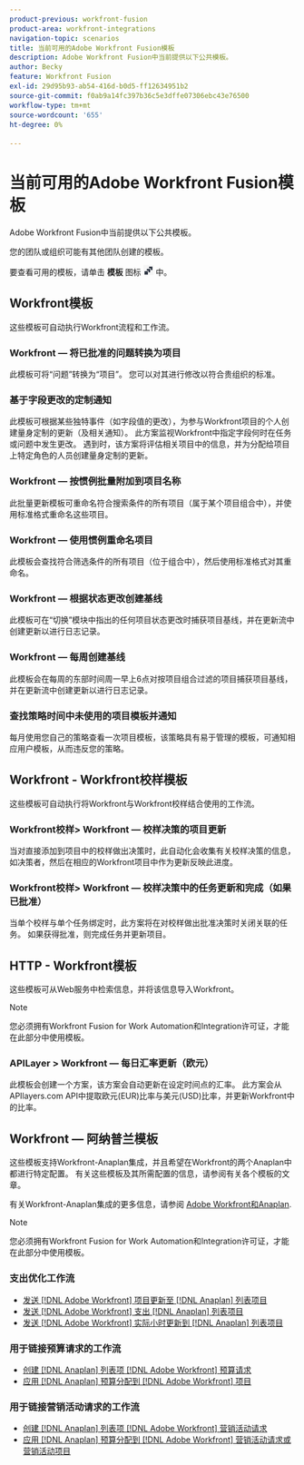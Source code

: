 ```yaml
---
product-previous: workfront-fusion
product-area: workfront-integrations
navigation-topic: scenarios
title: 当前可用的Adobe Workfront Fusion模板
description: Adobe Workfront Fusion中当前提供以下公共模板。
author: Becky
feature: Workfront Fusion
exl-id: 29d95b93-ab54-416d-b0d5-ff12634951b2
source-git-commit: f0ab9a14fc397b36c5e3dffe07306ebc43e76500
workflow-type: tm+mt
source-wordcount: '655'
ht-degree: 0%

---
```


# 当前可用的Adobe Workfront Fusion模板

Adobe Workfront Fusion中当前提供以下公共模板。

您的团队或组织可能有其他团队创建的模板。

要查看可用的模板，请单击 **模板** 图标 ![](assets/fusion-template-icon.png) 中。

## Workfront模板

这些模板可自动执行Workfront流程和工作流。

### Workfront — 将已批准的问题转换为项目

此模板可将“问题”转换为“项目”。 您可以对其进行修改以符合贵组织的标准。

### 基于字段更改的定制通知

此模板可根据某些独特事件（如字段值的更改），为参与Workfront项目的个人创建量身定制的更新（及相关通知）。 此方案监视Workfront中指定字段何时在任务或问题中发生更改。 遇到时，该方案将评估相关项目中的信息，并为分配给项目上特定角色的人员创建量身定制的更新。

### Workfront — 按惯例批量附加到项目名称

此批量更新模板可重命名符合搜索条件的所有项目（属于某个项目组合中），并使用标准格式重命名这些项目。

### Workfront — 使用惯例重命名项目

此模板会查找符合筛选条件的所有项目（位于组合中），然后使用标准格式对其重命名。

### Workfront — 根据状态更改创建基线

此模板可在“切换”模块中指出的任何项目状态更改时捕获项目基线，并在更新流中创建更新以进行日志记录。

### Workfront — 每周创建基线

此模板会在每周的东部时间周一早上6点对按项目组合过滤的项目捕获项目基线，并在更新流中创建更新以进行日志记录。

### 查找策略时间中未使用的项目模板并通知

每月使用您自己的策略查看一次项目模板，该策略具有易于管理的模板，可通知相应用户模板，从而违反您的策略。

## Workfront - Workfront校样模板

这些模板可自动执行将Workfront与Workfront校样结合使用的工作流。

### Workfront校样> Workfront — 校样决策的项目更新

当对直接添加到项目中的校样做出决策时，此自动化会收集有关校样决策的信息，如决策者，然后在相应的Workfront项目中作为更新反映此进度。

### Workfront校样> Workfront — 校样决策中的任务更新和完成（如果已批准）

当单个校样与单个任务绑定时，此方案将在对校样做出批准决策时关闭关联的任务。 如果获得批准，则完成任务并更新项目。

## HTTP - Workfront模板

这些模板可从Web服务中检索信息，并将该信息导入Workfront。

>[!NOTE]
>
> 您必须拥有Workfront Fusion for Work Automation和Integration许可证，才能在此部分中使用模板。

### APILayer > Workfront — 每日汇率更新（欧元）

此模板会创建一个方案，该方案会自动更新在设定时间点的汇率。 此方案会从APIlayers.com API中提取欧元(EUR)比率与美元(USD)比率，并更新Workfront中的比率。

## Workfront — 阿纳普兰模板

这些模板支持Workfront-Anaplan集成，并且希望在Workfront的两个Anaplan中都进行特定配置。 有关这些模板及其所需配置的信息，请参阅有关各个模板的文章。

有关Workfront-Anaplan集成的更多信息，请参阅 [Adobe Workfront和Anaplan](../../../workfront-integrations-and-apps/adobe-workfront-with-anaplan/anaplan-integration.md).

>[!NOTE]
>
> 您必须拥有Workfront Fusion for Work Automation和Integration许可证，才能在此部分中使用模板。

### 支出优化工作流

* [发送 [!DNL Adobe Workfront] 项目更新至 [!DNL Anaplan] 列表项目](../../../workfront-integrations-and-apps/adobe-workfront-with-anaplan/send-workfront-project-actual-hours-updates-to-anaplan-list-item.md)
* [发送 [!DNL Adobe Workfront] 支出 [!DNL Anaplan] 列表项目](../../../workfront-integrations-and-apps/adobe-workfront-with-anaplan/send-workfront-project-expenses-to-anaplan-list-item.md)
* [发送 [!DNL Adobe Workfront] 实际小时更新到 [!DNL Anaplan] 列表项目](../../../workfront-integrations-and-apps/adobe-workfront-with-anaplan/send-workfront-project-actual-hours-updates-to-anaplan-list-item.md)

### 用于链接预算请求的工作流

* [创建 [!DNL Anaplan] 列表项 [!DNL Adobe Workfront] 预算请求](../../../workfront-integrations-and-apps/adobe-workfront-with-anaplan/create-an-anaplan-list-item-from-a-workfront-budget-request.md)
* [应用 [!DNL Anaplan] 预算分配到 [!DNL Adobe Workfront] 项目](../../../workfront-integrations-and-apps/adobe-workfront-with-anaplan/apply-anaplan-budget-allocation-to-workfront-projects.md)

### 用于链接营销活动请求的工作流

* [创建 [!DNL Anaplan] 列表项 [!DNL Adobe Workfront] 营销活动请求](../../../workfront-integrations-and-apps/adobe-workfront-with-anaplan/create-an-anaplan-list-item-from-a-workfront-campaign-request.md)
* [应用 [!DNL Anaplan] 预算分配到 [!DNL Adobe Workfront] 营销活动请求或营销活动项目](../../../workfront-integrations-and-apps/adobe-workfront-with-anaplan/apply-anaplan-budget-allocation-to-workfront-campaign-requests-and-projects.md)
